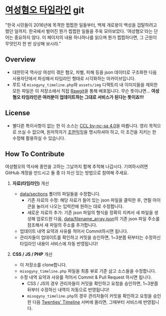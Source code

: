 # [여성혐오 타임라인](http://20timeline.com/oversmart/misogyny-timeline) git

"한국 시민들이 2016년에 목격한 찝찝한 일들부터, 백제 개로왕이 백성을 겁탈하려고 했던 일까지. 한국에서 벌어진 뭔가 찝찝한 일들을 주욱 모아보았다. ’여성혐오’라는 단어는 중요하지 않다. 이 페이지의 내용 하나하나를 읽으며 뭔가 찝찝하다면, 그 근원이 무엇인지 한 번 상상해 보시라."


## Overview

- 대한민국 역사상 여성이 겪은 혐오, 차별, 피해 등을 json 데이터로 구조화한 다음 사용자단에서 파싱해서 타임라인 형태로 시각화하는 아카이브입니다.
- 루트 내 `misogyny_timeline.php`와 `assets/img` 디렉토리 내 이미지들을 제외한 모든 파일은 이 저장소에서 직접 <a href="https://rawgit.com/" target="_blank">Rawgit</a>을 통해 배포됩니다. 무슨 뜻이냐면... **여성혐오 타임라인은 여러분이 업데이트하는 그대로 서비스가 된다는 뜻이죠!!!**


## License

- 별다른 특이사항이 없는 한 이 소스는 <a href="http://creativecommons.org/licenses/by-nc-sa/4.0/" target="_blank">CCL by-nc-sa 4.0</a>을 따릅니다. 영리 목적으로 쓰실 수 없으며, 원저작자가 <a href="https://www.behance.net/comjoy91" target="_blank">조현익</a>임을 명시하셔야 하고, 이 조건을 지키는 한 수정해 활용하실 수 있습니다.


## How To Contribute

여성혐오의 역사에 종언을 고하는 그날까지 함께 추적해 나갑시다.
기여하시려면 GitHub 계정을 만드시고 둘 중 더 자신 있는 방법으로 참여해 주세요.

1. **자료(타임라인)** 개선
	* [data/sections](https://github.com/yuptogun/misogyny-timeline/blob/master/data/sections) 폴더의 파일들을 수정합니다.
		* 기존 자료의 수정: 해당 자료가 들어 있는 json 파일을 클릭한 후, 연필 아이콘을 눌러서 나오는 입력칸에 원하는 대로 수정합니다.
		* 새로운 자료의 추가: 기존 json 파일의 형식을 정확히 지켜서 새 파일을 생성해 업로드한 다음, [data/filename_array.json](https://github.com/yuptogun/misogyny-timeline/blob/master/data/filename_array.json)의 기존 json 파일 주소를 참조해서 새 파일의 주소를 추가합니다.
	* 업데이트 내역 요약과 사유를 적어서 Commit하시면 됩니다.
	* 관리자들이 업데이트를 확인하고 커밋을 승인하면, 1~3분쯤 뒤부터는 수정하신 타임라인 내용이 서비스에 자동 반영됩니다!

2. **CSS / JS / PHP** 개선
	* 이 저장소를 clone합니다.
	* `misogyny_timeline.php` 파일을 최종 뷰로 기준 삼고 소스들을 수정합니다.
	* 수정 내역 요약과 사유를 적어서 Commit & Pull Request 하시면 됩니다.
		* CSS / JS의 경우 관리자들이 커밋을 확인하고 요청을 승인하면, 1~3분쯤 뒤부터 수정하신 내역이 자동으로 반영됩니다!
		* `misogyny_timeline.php`의 경우 관리자들이 커밋을 확인하고 요청을 승인한 다음 [Twenties' Timeline](http://20timeline.com/) 서버에 올리면, 그때부터 서비스에 반영됩니다.
